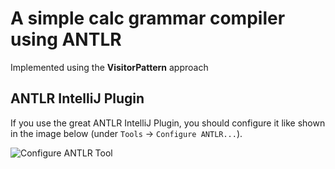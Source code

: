 # A simple calc grammar compiler using ANTLR

Implemented using the **VisitorPattern** approach

## ANTLR IntelliJ Plugin
If you use the great ANTLR IntelliJ Plugin, you should configure it like shown in the image below (under `Tools` -> `Configure ANTLR...`).

![Configure ANTLR Tool](https://user-images.githubusercontent.com/37160523/121883639-470be780-cd12-11eb-9a86-98b19b9a0bba.jpg)
